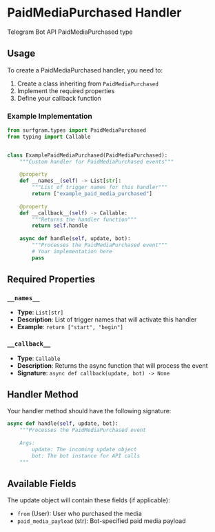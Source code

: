 # PaidMediaPurchased Handler

Telegram Bot API PaidMediaPurchased type

## Usage

To create a PaidMediaPurchased handler, you need to:

1. Create a class inheriting from `PaidMediaPurchased`
2. Implement the required properties
3. Define your callback function

### Example Implementation

```python
from surfgram.types import PaidMediaPurchased
from typing import Callable


class ExamplePaidMediaPurchased(PaidMediaPurchased):
    """Custom handler for PaidMediaPurchased events"""
    
    @property
    def __names__(self) -> List[str]:
        """List of trigger names for this handler"""
        return ["example_paid_media_purchased"]
    
    @property
    def __callback__(self) -> Callable:
        """Returns the handler function"""
        return self.handle
    
    async def handle(self, update, bot):
        """Processes the PaidMediaPurchased event"""
        # Your implementation here
        pass
```

## Required Properties

### `__names__`
- **Type**: `List[str]`
- **Description**: List of trigger names that will activate this handler
- **Example**: `return ["start", "begin"]`

### `__callback__`
- **Type**: `Callable`
- **Description**: Returns the async function that will process the event
- **Signature**: `async def callback(update, bot) -> None`

## Handler Method

Your handler method should have the following signature:

```python
async def handle(self, update, bot):
    """Processes the PaidMediaPurchased event
    
    Args:
        update: The incoming update object
        bot: The bot instance for API calls
    """
```

## Available Fields

The update object will contain these fields (if applicable):

- `from` (User): User who purchased the media
- `paid_media_payload` (str): Bot-specified paid media payload
